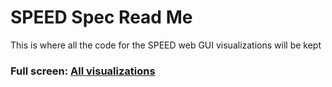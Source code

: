 <span style=display:none; >[You are now in a GitHub source code view - click this link to view Read Me file as a web page]( https://antonszilasi.github.io/spiderAnton/speed "View file as a web page." ) </span>

# SPEED Spec Read Me

This is where all the code for the SPEED web GUI visualizations will be kept

### Full screen: [All visualizations]( https://antonszilasi.github.io/spiderAnton/speed/speed-page.html)
